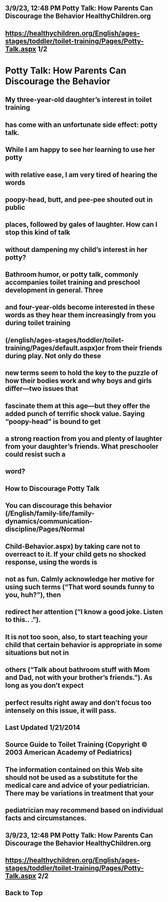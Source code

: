 ## 3/9/23, 12:48 PM Potty Talk: How Parents Can Discourage the Behavior HealthyChildren.org 

## https://healthychildren.org/English/ages-stages/toddler/toilet-training/Pages/Potty-Talk.aspx 1/2 

# Potty Talk: How Parents Can Discourage the Behavior 

## My three-year-old daughter’s interest in toilet training 

## has come with an unfortunate side effect: potty talk. 

## While I am happy to see her learning to use her potty 

## with relative ease, I am very tired of hearing the words 

## poopy-head, butt, and pee-pee shouted out in public 

## places, followed by gales of laughter. How can I stop this kind of talk 

## without dampening my child’s interest in her potty? 

## Bathroom humor, or potty talk, commonly accompanies toilet training and preschool development in general. Three

## and four-year-olds become interested in these words as they hear them increasingly from you during toilet training 

## (/english/ages-stages/toddler/toilet-training/Pages/default.aspx)or from their friends during play. Not only do these 

## new terms seem to hold the key to the puzzle of how their bodies work and why boys and girls differ—two issues that 

## fascinate them at this age—but they offer the added punch of terrific shock value. Saying “poopy-head” is bound to get 

## a strong reaction from you and plenty of laughter from your daughter’s friends. What preschooler could resist such a 

## word? 

## How to Discourage Potty Talk 

## You can discourage this behavior (/English/family-life/family-dynamics/communication-discipline/Pages/Normal

## Child-Behavior.aspx) by taking care not to overreact to it. If your child gets no shocked response, using the words is 

## not as fun. Calmly acknowledge her motive for using such terms (“That word sounds funny to you, huh?”), then 

## redirect her attention (“I know a good joke. Listen to this.. .”). 

## It is not too soon, also, to start teaching your child that certain behavior is appropriate in some situations but not in 

## others (“Talk about bathroom stuff with Mom and Dad, not with your brother’s friends.”). As long as you don’t expect 

## perfect results right away and don’t focus too intensely on this issue, it will pass. 

## Last Updated 1/21/2014 

## Source Guide to Toilet Training (Copyright © 2003 American Academy of Pediatrics) 

## The information contained on this Web site should not be used as a substitute for the medical care and advice of your pediatrician. There may be variations in treatment that your 

## pediatrician may recommend based on individual facts and circumstances. 


## 3/9/23, 12:48 PM Potty Talk: How Parents Can Discourage the Behavior HealthyChildren.org 

## https://healthychildren.org/English/ages-stages/toddler/toilet-training/Pages/Potty-Talk.aspx 2/2 

## Back to Top 


